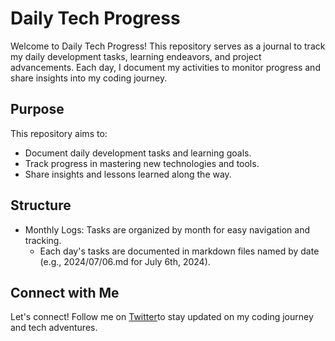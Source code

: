 # Daily Tech Progress

Welcome to Daily Tech Progress! This repository serves as a journal to track my daily development tasks, learning endeavors, and project advancements. Each day, I document my activities to monitor progress and share insights into my coding journey.

## Purpose

This repository aims to:

- Document daily development tasks and learning goals.
- Track progress in mastering new technologies and tools.
- Share insights and lessons learned along the way.

## Structure

- Monthly Logs: Tasks are organized by month for easy navigation and tracking.
  - Each day's tasks are documented in markdown files named by date (e.g., 2024/07/06.md for July 6th, 2024).

## Connect with Me

Let's connect! Follow me on [Twitter](https://x.com/learn235194)to stay updated on my coding journey and tech adventures.
